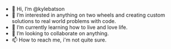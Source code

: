 - 👋 Hi, I’m @kylebatson
- 👀 I’m interested in anything on two wheels and creating custom solutions to real world problems with code.
- 🌱 I’m currently learning how to live and love life.
- 💞️ I’m looking to collaborate on anything.
- 📫 How to reach me, i'm not quite sure.

<!---
kylebatson/kylebatson is a ✨ special ✨ repository because its `README.md` (this file) appears on your GitHub profile.
You can click the Preview link to take a look at your changes.
--->
